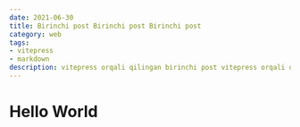 ```yaml
---
date: 2021-06-30
title: Birinchi post Birinchi post Birinchi post
category: web
tags:
- vitepress
- markdown
description: vitepress orqali qilingan birinchi post vitepress orqali qilingan birinchi post vitepress orqali qilingan birinchi post vitepress orqali qilingan birinchi post
---
```


# Hello World